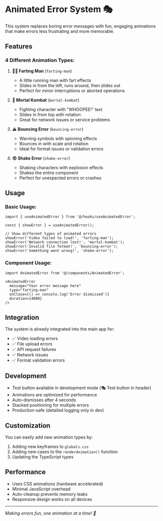 # Animated Error System 🎭

This system replaces boring error messages with fun, engaging animations that make errors less frustrating and more memorable.

## Features

### 4 Different Animation Types:

1. **🏃‍♂️ Farting Man** (`farting-man`)
   - A little running man with fart effects
   - Slides in from the left, runs around, then slides out
   - Perfect for minor interruptions or aborted operations

2. **👊 Mortal Kombat** (`mortal-kombat`)
   - Fighting character with "WHOOPEE!" text
   - Slides in from top with rotation
   - Great for network issues or service problems

3. **⚠️ Bouncing Error** (`bouncing-error`)
   - Warning symbols with spinning effects
   - Bounces in with scale and rotation
   - Ideal for format issues or validation errors

4. **😵 Shake Error** (`shake-error`)
   - Shaking characters with explosion effects
   - Shakes the entire component
   - Perfect for unexpected errors or crashes

## Usage

### Basic Usage:
```tsx
import { useAnimatedError } from '@/hooks/useAnimatedError';

const { showError } = useAnimatedError();

// Show different types of animated errors
showError('Video failed to load!', 'farting-man');
showError('Network connection lost!', 'mortal-kombat');
showError('Invalid file format!', 'bouncing-error');
showError('Something went wrong!', 'shake-error');
```

### Component Usage:
```tsx
import AnimatedError from '@/components/AnimatedError';

<AnimatedError
  message="Your error message here"
  type="farting-man"
  onClose={() => console.log('Error dismissed')}
  duration={4000}
/>
```

## Integration

The system is already integrated into the main app for:
- ✅ Video loading errors
- ✅ File upload errors
- ✅ API request failures
- ✅ Network issues
- ✅ Format validation errors

## Development

- Test button available in development mode (🎭 Test button in header)
- Animations are optimized for performance
- Auto-dismisses after 4 seconds
- Stacked positioning for multiple errors
- Production-safe (detailed logging only in dev)

## Customization

You can easily add new animation types by:
1. Adding new keyframes to `globals.css`
2. Adding new cases to the `renderAnimation()` function
3. Updating the TypeScript types

## Performance

- Uses CSS animations (hardware accelerated)
- Minimal JavaScript overhead
- Auto-cleanup prevents memory leaks
- Responsive design works on all devices

---

*Making errors fun, one animation at a time! 🎉*
